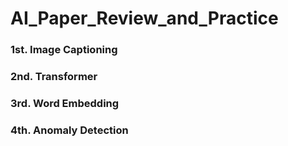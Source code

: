# AI_Paper_Review_and_Practice

### 1st. Image Captioning

### 2nd. Transformer

### 3rd. Word Embedding

### 4th. Anomaly Detection
